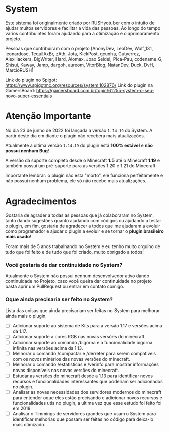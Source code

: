 # System

Este sistema foi originalmente criado por RUSHyotuber com o intuito de ajudar muitos servidores e facilitar a vida das pessoas. Ao longo do tempo varios contribuintes foram ajudando para a otimização e o aprimoramento projeto.

Pessoas que contribuiram com o projeto [AnonyDev, LeoDev, Wolf_131, leonardosc, TequilAxBr, zAth, Jota, KickPost, gcunha, Gutyerrez, AlexHackers, BigWriter, Hard, Alomax, Joao Seidel, Pica-Pau, codename_G, Shisui, Kaway, Jamp, dargoh, aureom, VitorBlog, NatanDev, Duck, DvH, MarcioRUSH]

Link do plugin no Spigot: https://www.spigotmc.org/resources/system.102876/
Link do plugin na GamersBoard: https://gamersboard.com.br/topic/61255-system-o-seu-novo-super-essentials

# Atenção Importante
No dia 23 de junho de 2022 foi lançada a versão `1.14.19` do System. A partir deste dia em diante o plugin não receberá mais atualizações.
 
Atualmente a ultima versão `1.14.19` do plugin está **100% estável** e **não possui nenhum Bug**! 
 
A versão dá suporte completo desde o Minecraft **1.5** até o Minecraft **1.19** e também possui um pré-suporte para as versões 1.20 e 1.21 do Minecraft.

Importante lembrar: o plugin não esta "morto", ele funciona perfeitamente e não possui nenhum problema, ele só não recebe mais atualizações.

# Agradecimentos
Gostaria de agrader a todas as pessoas que já colaboraram no System, tanto dando sugestões quanto ajudando com códigos ou ajudando a testar o plugin, em fim, gostaria de agradecer a todos que me ajudaram a evoluir como programador e ajudar o plugin a evoluir e se tornar o **plugin brasileiro mais usado**!

Foram mais de 5 anos trabalhando no System e eu tenho muito orgulho de tudo que foi feito e de tudo que foi criado, muito obrigado a todos!

### Você gostaria de dar continuidade no System?
Atualmente o System não possui nenhum desenvolvedor ativo dando continuidade no Projeto, caso você queira dar continuidade no projeto basta aprir um PullRequest ou entrar em contato comigo.

### Oque ainda precisaria ser feito no System?
Lista das coisas que ainda precisariam ser feitas no System para melhorar ainda mais o plugin.
- [ ] Adicionar suporte ao sistema de Kits para a versão 1.17 e versões acima da 1.17.
- [ ] Adicionar suporte a cores RGB nas novas versões do minecraft.
- [ ] Adicionar suporte ao comando /bigorna e a funcionalidade bigorna infinita nas versões acima da 1.13.
- [ ] Melhorar o comando /compactar e /derreter para serem compatíveis com os novos minérios das novas versões do minecraft.
- [ ] Melhorar o comando /estatisticas e /verinfo para mostrar informações novas disponíveis nas novas versões do minecraft.
- [ ] Estudar as versões do minecraft desde a 1.13 para identificar novos recursos e funcionalidades interessantes que poderiam ser adicionados no plugin.
- [ ] Analisar as novas necessidades dos servidores modernos do minecraft para entender oque eles estão precisando e adicionar novos recursos e funcionalidades utis no plugin, a ultima vez que esse estudo foi feito foi em 2018.
- [ ] Analisar o Timmings de servidores grandes que usam o System para identificar melhorias que possam ser feitas no código para deixa-lo mais otimizado.
